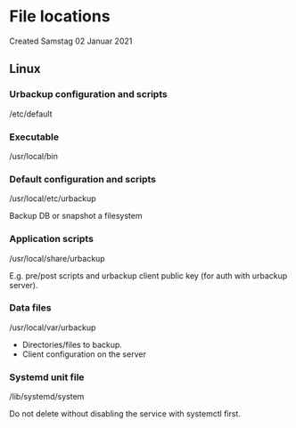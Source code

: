 # File locations
Created Samstag 02 Januar 2021

Linux
-----

### Urbackup configuration and scripts
/etc/default

### Executable
/usr/local/bin

### Default configuration and scripts
/usr/local/etc/urbackup 

Backup DB or snapshot a filesystem

### Application scripts
/usr/local/share/urbackup	 

E.g. pre/post scripts and urbackup client public key (for auth with urbackup server).

### Data files
/usr/local/var/urbackup


* Directories/files to backup.
* Client configuration on the server


### Systemd unit file
/lib/systemd/system

Do not delete without disabling the service with systemctl first.

